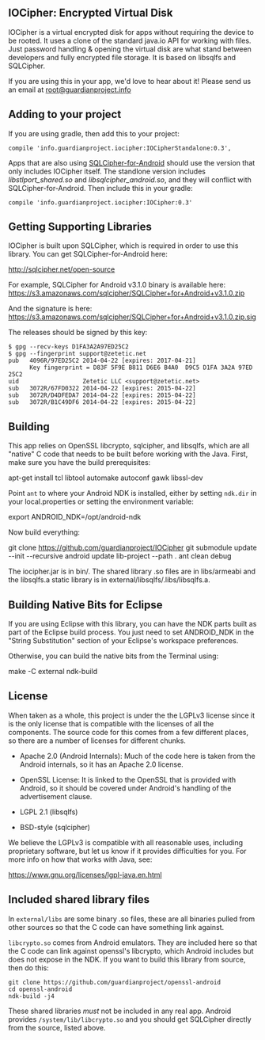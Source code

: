 
IOCipher: Encrypted Virtual Disk
--------------------------------

IOCipher is a virtual encrypted disk for apps without requiring the device to
be rooted. It uses a clone of the standard java.io API for working with
files. Just password handling & opening the virtual disk are what stand
between developers and fully encrypted file storage. It is based on libsqlfs
and SQLCipher.

If you are using this in your app, we'd love to hear about it! Please send us
an email at root@guardianproject.info


Adding to your project
----------------------

If you are using gradle, then add this to your project:

    compile 'info.guardianproject.iocipher:IOCipherStandalone:0.3',

Apps that are also using [SQLCipher-for-Android] should use the version that
only includes IOCipher itself.  The standlone version includes
*libstlport_shared.so* and *libsqlcipher_android.so*, and they will conflict
with SQLCipher-for-Android.  Then include this in your gradle:

    compile 'info.guardianproject.iocipher:IOCipher:0.3'



Getting Supporting Libraries
----------------------------

IOCipher is built upon SQLCipher, which is required in order to use this
library.  You can get SQLCipher-for-Android here:

http://sqlcipher.net/open-source

For example, SQLCipher for Android v3.1.0 binary is available here:
https://s3.amazonaws.com/sqlcipher/SQLCipher+for+Android+v3.1.0.zip

And the signature is here:
https://s3.amazonaws.com/sqlcipher/SQLCipher+for+Android+v3.1.0.zip.sig

The releases should be signed by this key:

```
$ gpg --recv-keys D1FA3A2A97ED25C2
$ gpg --fingerprint support@zetetic.net
pub   4096R/97ED25C2 2014-04-22 [expires: 2017-04-21]
      Key fingerprint = D83F 5F9E B811 D6E6 B4A0  D9C5 D1FA 3A2A 97ED 25C2
uid                  Zetetic LLC <support@zetetic.net>
sub   3072R/67FD0322 2014-04-22 [expires: 2015-04-22]
sub   3072R/D4DFEDA7 2014-04-22 [expires: 2015-04-22]
sub   3072R/B1C49DF6 2014-04-22 [expires: 2015-04-22]
```


Building
--------

This app relies on OpenSSL libcrypto, sqlcipher, and libsqlfs, which
are all "native" C code that needs to be built before working with the
Java. First, make sure you have the build prerequisites:

  apt-get install tcl libtool automake autoconf gawk libssl-dev

Point `ant` to where your Android NDK is installed, either by setting
`ndk.dir` in your local.properties or setting the environment variable:

  export ANDROID_NDK=/opt/android-ndk

Now build everything:

  git clone https://github.com/guardianproject/IOCipher
  git submodule update --init --recursive
  android update lib-project --path .
  ant clean debug

The iocipher.jar is in bin/.  The shared library .so files are in libs/armeabi
and the libsqlfs.a static library is in external/libsqlfs/.libs/libsqlfs.a.


Building Native Bits for Eclipse
--------------------------------

If you are using Eclipse with this library, you can have the NDK parts built
as part of the Eclipse build process.  You just need to set ANDROID_NDK in the
"String Substitution" section of your Eclipse's workspace preferences.

Otherwise, you can build the native bits from the Terminal using:

  make -C external
  ndk-build


License
-------

When taken as a whole, this project is under the the LGPLv3 license
since it is the only license that is compatible with the licenses of
all the components.  The source code for this comes from a few
different places, so there are a number of licenses for different
chunks.

* Apache 2.0 (Android Internals): Much of the code here is taken from
  the Android internals, so it has an Apache 2.0 license.

* OpenSSL License: It is linked to the OpenSSL that is provided with
  Android, so it should be covered under Android's handling of the
  advertisement clause.

* LGPL 2.1 (libsqlfs)

* BSD-style (sqlcipher)

We believe the LGPLv3 is compatible with all reasonable uses, including
proprietary software, but let us know if it provides difficulties for you.
For more info on how that works with Java, see:

https://www.gnu.org/licenses/lgpl-java.en.html


Included shared library files
-----------------------------

In `external/libs` are some binary .so files, these are all binaries pulled
from other sources so that the C code can have something link against.

`libcrypto.so` comes from Android emulators.  They are included here
so that the C code can link against openssl's libcrypto, which Android
includes but does not expose in the NDK.  If you want to build this library
from source, then do this:

```
git clone https://github.com/guardianproject/openssl-android
cd openssl-android
ndk-build -j4
```

These shared libraries _must_ not be included in any real app. Android
provides `/system/lib/libcrypto.so` and you should get SQLCipher directly from
the source, listed above.




[SQLCipher-for-Android]: https://www.zetetic.net/sqlcipher/open-source
